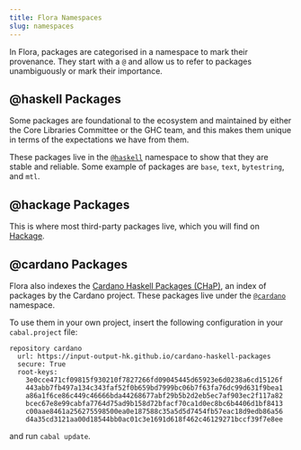 ```yaml
---
title: Flora Namespaces
slug: namespaces
---
```


In Flora, packages are categorised in a namespace to mark their provenance. They start with a `@` and allow us to refer to packages unambiguously or mark their importance.

## @haskell Packages

Some packages are foundational to the ecosystem and maintained by either the Core Libraries Committee or the GHC team, and this makes them unique in terms of the expectations we have from them.

These packages live in the [`@haskell`] namespace to show that they are stable and reliable. Some example of packages are `base`, `text`, `bytestring`, and `mtl`.

## @hackage Packages

This is where most third-party packages live, which you will find on [Hackage](https://hackage.haskell.org).

## @cardano Packages

Flora also indexes the [Cardano Haskell Packages (CHaP)][CHaP], an index of packages by the Cardano project.
These packages live under the [`@cardano`] namespace.

To use them in your own project, insert the following configuration in your `cabal.project` file:

```
repository cardano
  url: https://input-output-hk.github.io/cardano-haskell-packages
  secure: True
  root-keys:
    3e0cce471cf09815f930210f7827266fd09045445d65923e6d0238a6cd15126f
    443abb7fb497a134c343faf52f0b659bd7999bc06b7f63fa76dc99d631f9bea1
    a86a1f6ce86c449c46666bda44268677abf29b5b2d2eb5ec7af903ec2f117a82
    bcec67e8e99cabfa7764d75ad9b158d72bfacf70ca1d0ec8bc6b4406d1bf8413
    c00aae8461a256275598500ea0e187588c35a5d5d7454fb57eac18d9edb86a56
    d4a35cd3121aa00d18544bb0ac01c3e1691d618f462c46129271bccf39f7e8ee
```
and run `cabal update`.

[`@haskell`]: https://flora.pm/packages/@haskell
[`@cardano`]: https://flora.pm/packages/@cardano
[`@hackage`]: https://flora.pm/packages/@hackage
[`@hackage/servant-server`]: https://flora.pm/packages/@hackage/servant-server
[`@haskell/text`]: https://flora.pm/packages/@haskell/text
[CHaP]: https://input-output-hk.github.io/cardano-haskell-packages
